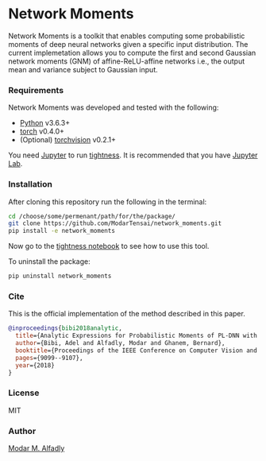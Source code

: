 # Network Moments

Network Moments is a toolkit that enables computing some probabilistic moments of deep neural networks given a specific input distribution. The current implemetation allows you to compute the first and second Gaussian network moments (GNM) of affine-ReLU-affine networks i.e., the output mean and variance subject to Gaussian input.

### Requirements

Network Moments was developed and tested with the following:

 - [Python](https://www.python.org/) v3.6.3+
 - [torch](https://pytorch.org/) v0.4.0+
 - (Optional) [torchvision](https://github.com/pytorch/vision) v0.2.1+

You need [Jupyter](https://jupyter.org/) to run [tightness](./tightness.ipynb). It is recommended that you have [Jupyter Lab](https://github.com/jupyterlab/jupyterlab).

### Installation

After cloning this repository run the following in the terminal:

```sh
cd /choose/some/permenant/path/for/the/package/
git clone https://github.com/ModarTensai/network_moments.git
pip install -e network_moments
```

Now go to the [tightness notebook](./tightness.ipynb) to see how to use this tool.

To uninstall the package:

```sh
pip uninstall network_moments
```

### Cite

This is the official implementation of the method described in this paper.

```bibtex
@inproceedings{bibi2018analytic,
  title={Analytic Expressions for Probabilistic Moments of PL-DNN with Gaussian Input},
  author={Bibi, Adel and Alfadly, Modar and Ghanem, Bernard},
  booktitle={Proceedings of the IEEE Conference on Computer Vision and Pattern Recognition},
  pages={9099--9107},
  year={2018}
}
```

### License

MIT

### Author

[Modar M. Alfadly](https://github.com/ModarTensai/network_moments/)